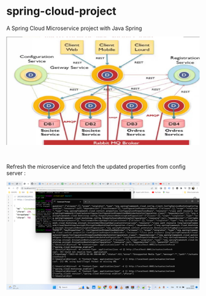 # spring-cloud-project
A Spring Cloud Microservice project with Java Spring

![readme.jpg](readme.jpg)

<br>

Refresh the microservice and fetch the updated properties from config server :

![img.png](img.png)